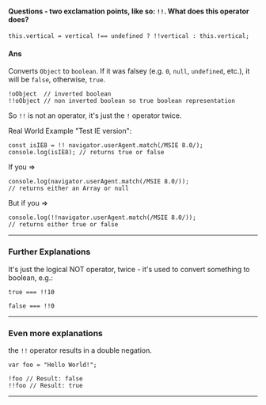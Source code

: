 #### Questions - two exclamation points, like so: `!!`. What does this operator does?

```
this.vertical = vertical !== undefined ? !!vertical : this.vertical;
```

#### Ans

Converts `Object` to `boolean`. If it was falsey (e.g. `0`, `null`, `undefined`, etc.), it will be `false`, otherwise, `true`.

    !oObject  // inverted boolean
    !!oObject // non inverted boolean so true boolean representation

So `!!` is not an operator, it's just the `!` operator twice.

Real World Example "Test IE version":

    const isIE8 = !! navigator.userAgent.match(/MSIE 8.0/);
    console.log(isIE8); // returns true or false

If you ⇒

    console.log(navigator.userAgent.match(/MSIE 8.0/));
    // returns either an Array or null

But if you ⇒

    console.log(!!navigator.userAgent.match(/MSIE 8.0/));
    // returns either true or false

---

### Further Explanations

It's just the logical NOT operator, twice - it's used to convert something to boolean, e.g.:

    true === !!10

    false === !!0

---

### Even more explanations

the `!!` operator results in a double negation.

    var foo = "Hello World!";

    !foo // Result: false
    !!foo // Result: true

---
